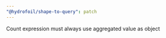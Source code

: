 ```yaml
---
"@hydrofoil/shape-to-query": patch
---
```


Count expression must always use aggregated value as object
